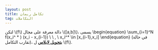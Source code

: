 ```yaml
---
layout: post
title: تكامل ريمان
tag: التكاملات
---
```



لتكن \\(f\\) دالة معرفة على مجال \\([a,b]\\)، يسمى
\begin{equation}
\sum_{i=1}^N f(x_i^ * ) (x_i - x_{i-1}) \ \ , \ x_i^* \in [x_{i-1},x_i]
\end{equation}
 (في حالة تقارب التكامل)، 
**<u>بتحويل لابلاس</u>**  ل \\(f\\).


<div class="sage">
  <script type="text/x-sage">
f(x) = sqrt(x) ### The function.
a = 1 ### The lower bound.
b = 9 ### The upper bound.
n = 4 ### The number of rectangles.
t = 1 ### 0 for a left Riemann sum, 1 for a right one, 0.5 for a middle one.
###############################################################################################
I = integral(f(x), x, a, b).n()
delta = (b-a)/n; tdelta = t*delta; xk = a; L = []; S = 0
for k in range(n):
    L = L + [(xk, 0)]
    y = f(xk+tdelta)
    S = S + y
    L = L + [(xk,y)]
    xk = xk + delta
    L = L + [(xk, y)]
S = delta*S.n()
pretty_print('Integral = %s'%I)
pretty_print('Riemann Sum = %s'%S)
L = L + [(xk,0)]
G = plot(f(x), (x, a-(b-a)/20, b+(b-a)/20), color = 'red', thickness = 1)
G = G + plot(f(x), (x, a-1, b-1), color = 'red', thickness = 1, fill = true, fillcolor = 'grey')
G = G + polygon(L, edgecolor = 'black', rgbcolor = (t,t^2,1-t))
G.show(aspect_ratio = 'automatic')
  </script>
</div>





<div class="sage">
  <script type="text/x-python">

var('x')
@interact
def midpoint(n = slider(1,100,1,4), f = input_box(default = "sqrt(x)", type = str), start = input_box(default = "1", type = str), end = input_box(default = "9", type = str)):
    a = N(start)
    b = N(end)
    func = sage_eval(f, locals={'x':x})
    dx = (b-a)/n
    midxs = [q*dx + a for q in range(n)]
    midys = [func(x=x_val) for x_val in midxs]
    rects = Graphics()
    for q in range(n):
        xm = midxs[q]
        ym = midys[q]
        rects = rects + line([[xm,0],[xm,ym],[xm+dx,ym],[xm+dx,0]], rgbcolor = (1,0,0)) + point((xm,ym), rgbcolor = (1,0,0))
    min_y = min(0, find_local_minimum(func,a,b)[0])
    max_y = max(0, find_local_maximum(func,a,b)[0])
    pretty_print(html('<h3>Numerical integrals with the midpoint rule</h3>'))
    pretty_print(html(r'$\int_{a}^{b}{f(x) dx} {\approx} \sum_i{f(x_i) \Delta x}$'))
    print("\n\nSage numerical answer: " + str(integral_numerical(func,a,b,max_points = 200)[0]))
    print("Midpoint estimated answer: " + str(RDF(dx*sum([midys[q] for q in range(n)]))))
    show(plot(func,a,b) + rects, xmin = a, xmax = b, ymin = min_y, ymax = max_y)

 </script>
</div>
